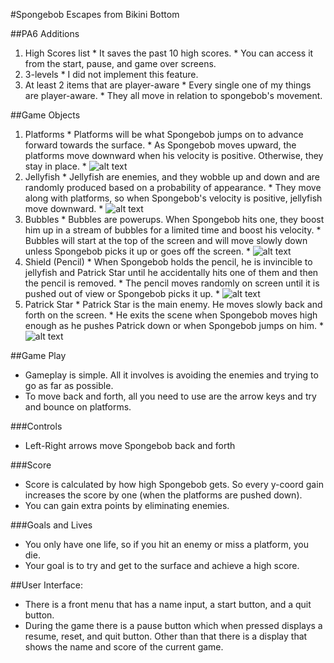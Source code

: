#Spongebob Escapes from Bikini Bottom

##PA6 Additions
  1. High Scores list
    * It saves the past 10 high scores.
    * You can access it from the start, pause, and game over screens.
  2. 3-levels
    * I did not implement this feature.
  3. At least 2 items that are player-aware
    * Every single one of my things are player-aware.
    * They all move in relation to spongebob's movement.


##Game Objects
  1. Platforms
    * Platforms will be what Spongebob jumps on to advance forward towards the surface.
    * As Spongebob moves upward, the platforms move downward when his velocity is positive. Otherwise, they stay in place.
    * ![alt text](https://raw.github.com/usc-csci102-spring2013/game_rstack/master/PA5_Images/1-c-extended.png?login=ryancstack&token=9a85973499c4bf8095df4c40e359c8d7 "Spongebob")
  2. Jellyfish
    * Jellyfish are enemies, and they wobble up and down and are randomly produced based on a probability of appearance.
    * They move along with platforms, so when Spongebob's velocity is positive, jellyfish move downward.
    * ![alt text](https://raw.github.com/usc-csci102-spring2013/game_rstack/master/PA5_Images/5-a-squid.png?login=ryancstack&token=09cd49fa5fdd884b495a6a22beab56e6 "Jellyfish")
  3. Bubbles
    * Bubbles are powerups. When Spongebob hits one, they boost him up in a stream of bubbles for a limited time and boost his velocity.
    * Bubbles will start at the top of the screen and will move slowly down unless Spongebob picks it up or goes off the screen.
    * ![alt text](https://raw.github.com/usc-csci102-spring2013/game_rstack/master/PA5_Images/bubble2.png?login=ryancstack&token=fd37cd44da2e1579aaa4dc9dc1dc3075 "Bubble") 
  4. Shield (Pencil)
    * When Spongebob holds the pencil, he is invincible to jellyfish and Patrick Star until he accidentally hits one of them and then the pencil is removed.
    * The pencil moves randomly on screen until it is pushed out of view or Spongebob picks it up.
    * ![alt text](https://raw.github.com/usc-csci102-spring2013/game_rstack/master/PA5_Images/pencil.png?login=ryancstack&token=56c1698273608cefadd60355b6900631 "Pencil")
  5. Patrick Star
    * Patrick Star is the main enemy. He moves slowly back and forth on the screen.
    * He exits the scene when Spongebob moves high enough as he pushes Patrick down or when Spongebob jumps on him.
    * ![alt text](https://raw.github.com/usc-csci102-spring2013/game_rstack/master/PA5_Images/6-a-patrick.png?login=ryancstack&token=c5996542f25aee11253e2a6961fc3205 "Patrick")

##Game Play
  * Gameplay is simple. All it involves is avoiding the enemies and trying to go as far as possible.
  * To move back and forth, all you need to use are the arrow keys and try and bounce on platforms.

###Controls
  * Left-Right arrows move Spongebob back and forth

###Score
  * Score is calculated by how high Spongebob gets. So every y-coord gain increases the score by one (when the platforms are pushed down).
  * You can gain extra points by eliminating enemies.

###Goals and Lives
  * You only have one life, so if you hit an enemy or miss a platform, you die.
  * Your goal is to try and get to the surface and achieve a high score.

##User Interface:
  * There is a front menu that has a name input, a start button, and a quit button.
  * During the game there is a pause button which when pressed displays a resume, reset, and quit button. Other than that there is a display that shows the name and score of the current game.



